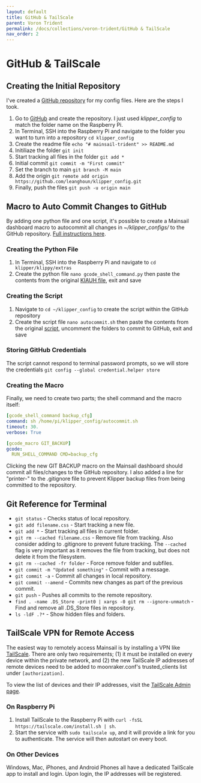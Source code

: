 ```yaml
---
layout: default
title: GitHub & TailScale
parent: Voron Trident
permalink: /docs/collections/voron-trident/GitHub & TailScale
nav_order: 2
---
```


# GitHub & TailScale

## Creating the Initial Repository
I've created a [GitHub repository](https://github.com/leanghoun/klipper_config) for my config files. Here are the steps I took.
1. Go to [GitHub](https://github.com) and create the repository. I just used *klipper_config* to match the folder name on the Raspberry Pi.
1. In Terminal, SSH into the Raspberry Pi and navigate to the folder you want to turn into a repository `cd klipper_config`
1. Create the readme file `echo "# mainsail-trident" >> README.md`
1. Initiliaze the folder `git init`
1. Start tracking all files in the folder `git add *`
1. Initial commit `git commit -m "First commit"`
1. Set the branch to main `git branch -M main`
1. Add the origin `git remote add origin https://github.com/leanghoun/klipper_config.git`
1. Finally, push the files `git push -u origin main`

## Macro to Auto Commit Changes to GitHub
By adding one python file and one script, it's possible to create a Mainsail dashboard macro to autocommit all changes in *~/klipper_configs/* to the GitHub repository. [Full instructions here](https://github.com/th33xitus/kiauh/wiki/How-to-autocommit-config-changes-to-github%3F).

### Creating the Python File
1. In Terminal, SSH into the Raspberry Pi and navigate to `cd klipper/klippy/extras`
1. Create the python file `nano gcode_shell_command.py` then paste the contents from the original [KIAUH file](https://github.com/th33xitus/kiauh/blob/master/resources/gcode_shell_command.py), exit and save

### Creating the Script
1. Navigate to `cd ~/klipper_config` to create the script within the GitHub repository
1. Create the script file `nano autocommit.sh` then paste the contents from the original [script](https://github.com/th33xitus/kiauh/blob/master/resources/autocommit.sh), uncomment the folders to commit to GitHub, exit and save

### Storing GitHub Credentials
The script cannot respond to terminal password prompts, so we will store the credentials `git config --global credential.helper store`

### Creating the Macro
Finally, we need to create two parts; the shell command and the macro itself:

```yaml
[gcode_shell_command backup_cfg]
command: sh /home/pi/klipper_config/autocommit.sh
timeout: 30.
verbose: True

[gcode_macro GIT_BACKUP]
gcode:
  RUN_SHELL_COMMAND CMD=backup_cfg
```

Clicking the new GIT BACKUP macro on the Mainsail dashboard should commit all files/changes to the GitHub repository. I also added a line for "printer-" to the .gitignore file to prevent Klipper backup files from being committed to the repository.

## Git Reference for Terminal
- `git status` - Checks status of local repository.
- `git add filename.css` - Start tracking a new file.
- `git add *` - Start tracking all files in current folder.
- `git rm --cached filename.css` - Remove file from tracking. Also consider adding to .gitignore to prevent future tracking. The `--cached` flag is very important as it removes the file from tracking, but does not delete it from the filesystem.
- `git rm --cached -fr folder` - Force remove folder and subfiles.
- `git commit -m "Updated something"` - Commit with a message.
- `git commit -a` - Commit all changes in local repository.
- `git commit --amend` - Commits new changes as part of the previous commit.
- `git push` - Pushes all commits to the remote repository.
- `find . -name .DS_Store -print0 | xargs -0 git rm --ignore-unmatch` - Find and remove all .DS_Store files in repository.
- `ls -ldF .?*` - Show hidden files and folders.

## TailScale VPN for Remote Access

The easiest way to remotely access Mainsail is by installing a VPN like [TailScale](https://tailscale.com). There are only two requirements; (1) it must be installed on every device within the private network, and (2) the new TailScale IP addresses of remote devices need to be added to moonraker.conf's trusted_clients list under `[authorization]`.

To view the list of devices and their IP addresses, visit the [TailScale Admin page](https://login.tailscale.com/admin/machines).

### On Raspberry Pi
1. Install TailScale to the Raspberry Pi with `curl -fsSL https://tailscale.com/install.sh | sh`.
1. Start the service with `sudo tailscale up`, and it will provide a link for you to authenticate. The service will then autostart on every boot.

### On Other Devices
Windows, Mac, iPhones, and Android Phones all have a dedicated TailScale app to install and login. Upon login, the IP addresses will be registered.

